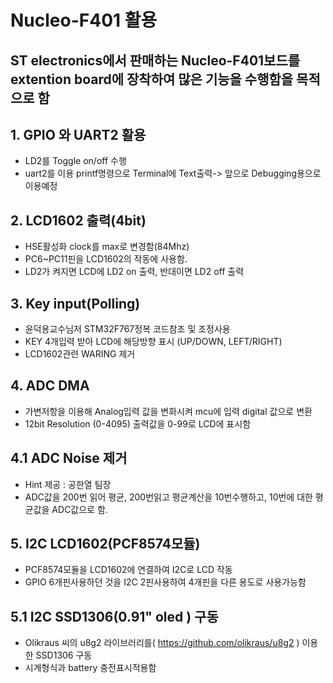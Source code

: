 # Nucleo-F401 활용
## ST electronics에서 판매하는 Nucleo-F401보드를 extention board에 장착하여 많은 기능을 수행함을 목적으로 함


## 1. GPIO 와 UART2 활용
- LD2를 Toggle on/off 수행
- uart2를 이용 printf명령으로 Terminal에 Text출력-> 앞으로 Debugging용으로 이용예정

## 2. LCD1602 출력(4bit)
- HSE활성화 clock를 max로 변경함(84Mhz)
- PC6~PC11핀을 LCD1602의 작동에 사용함.
- LD2가 켜지면 LCD에 LD2 on 출력, 반대이면 LD2 off 출력

## 3. Key input(Polling)
- 윤덕용교수님저 STM32F767정복 코드참조 및 조정사용
- KEY 4개입력 받아 LCD에 해당방향 표시 (UP/DOWN, LEFT/RIGHT)
- LCD1602관련 WARING 제거

## 4. ADC DMA
- 가변저항을 이용해 Analog입력 값을 변화시켜 mcu에 입력 digital 값으로 변환
- 12bit Resolution (0-4095) 출력값을 0-99로 LCD에 표시함

## 4.1 ADC Noise 제거
- Hint 제공 : 공한열 팀장
- ADC값을 200번 읽어 평균, 200번읽고 평균계산을 10번수행하고,
 10번에 대한 평균값을 ADC값으로 함.
 
 ## 5. I2C LCD1602(PCF8574모듈)
 - PCF8574모듈을 LCD1602에 연결하여 I2C로 LCD 작동
 - GPIO 6개핀사용하던 것을 I2C 2핀사용하여 4개핀을 다른 용도로 사용가능함
 
 ## 5.1 I2C SSD1306(0.91" oled ) 구동
 - Olikraus 씨의 u8g2 라이브러리를( https://github.com/olikraus/u8g2 ) 이용한 SSD1306 구동
 - 시계형식과 battery 충전표시적용함

